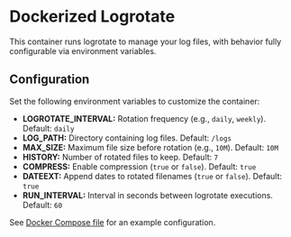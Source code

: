# Dockerized Logrotate

This container runs logrotate to manage your log files, with behavior fully configurable via environment variables.

## Configuration

Set the following environment variables to customize the container:

- **LOGROTATE_INTERVAL:** Rotation frequency (e.g., `daily`, `weekly`). Default: `daily`
- **LOG_PATH:** Directory containing log files. Default: `/logs`
- **MAX_SIZE:** Maximum file size before rotation (e.g., `10M`). Default: `10M`
- **HISTORY:** Number of rotated files to keep. Default: `7`
- **COMPRESS:** Enable compression (`true` or `false`). Default: `true`
- **DATEEXT:** Append dates to rotated filenames (`true` or `false`). Default: `true`
- **RUN_INTERVAL:** Interval in seconds between logrotate executions. Default: `60`

See [Docker Compose file](docker-compose.yml) for an example configuration.
